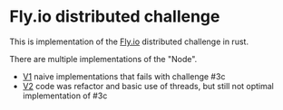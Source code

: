 # Fly.io distributed challenge
This is implementation of the [Fly.io](https://fly.io/dist-sys) distributed challenge in rust.

There are multiple implementations of the "Node".
- [V1](https://github.com/wexder/gossip-rs/tree/v1) naive implementations that fails with challenge #3c
- [V2](https://github.com/wexder/gossip-rs/tree/v2) code was refactor and basic use of threads, but still not optimal implementation of #3c

